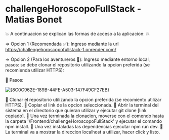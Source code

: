 # challengeHoroscopoFullStack - Matias Bonet

:boom: A continuacion se explican las formas de acceso a la aplicacion: :boom:

=> Opcion 1 (Recomendada :white_check_mark:): Ingreso mediante la url https://challengehoroscopofullstack-1.onrender.com/

=> Opcion 2 (Para los aventureros :mountain_bicyclist:): Ingreso mediante entorno local, pasos: se debe clonar el repositorio utilizando la opcion preferida (se recomienda utilizar HTTPS):

:pushpin: Pasos:

![{8C0C962E-189B-44FE-A503-147F49CF27EB}](https://github.com/user-attachments/assets/9c60b1ce-7420-4e13-9266-feac7bf64e7d)

:diamond_shape_with_a_dot_inside: Clonar el repositorio utilizando la opcion preferida (se recomiento utilizar HTTPS).
:diamond_shape_with_a_dot_inside: Copiar el link de la opcion seleccionada.
:diamond_shape_with_a_dot_inside: Abrir la terminal del sistema en el directorio que quieran utilizar y ejecutar git clone [link copiado].
:diamond_shape_with_a_dot_inside: Una vez terminada la clonacion, moverse con el comendo hasta la carpeta '/Frontend/challengeHoroscopoFullStack' y ejecutar el comando npm install.
:diamond_shape_with_a_dot_inside: Una vez instaladas las dependencias ejecutar npm run dev.
:diamond_shape_with_a_dot_inside: La terminal va a mostrar la direccion localhost a utilizar, hacer click y listo.
